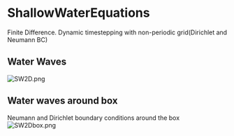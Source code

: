 # ShallowWaterEquations
Finite Difference. Dynamic timestepping with non-periodic grid(Dirichlet and Neumann BC)
## Water Waves
![SW2D.png](https://github.com/mintDan/FluidDynamics/blob/master/FiniteDiffNonPeriodic/figure_1.png)
## Water waves around box
Neumann and Dirichlet boundary conditions around the box
![SW2Dbox.png](https://github.com/mintDan/FluidDynamics/blob/master/FiniteDiffNonPeriodic/figure_3.png)